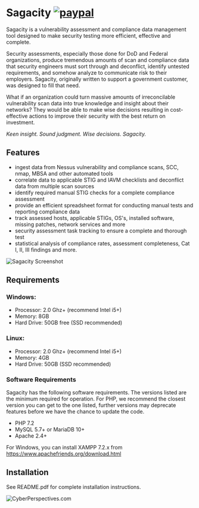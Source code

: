 # Sagacity   [![paypal](https://www.paypalobjects.com/en_US/i/btn/btn_donateCC_LG.gif)](https://www.paypal.com/cgi-bin/webscr?cmd=_s-xclick&hosted_button_id=XFR5WFPGTM2SS)

Sagacity is a vulnerability assessment and compliance data management tool designed to make security testing more efficient, effective and complete.

Security assessments, especially those done for DoD and Federal organizations, produce tremendous amounts of scan and compliance data that security engineers must sort through and deconflict, identify untested requirements, and somehow analyze to communicate risk to their employers. Sagacity, originally written to support a government customer, was designed to fill that need.

What if an organization could turn massive amounts of irreconcilable vulnerability scan data into true knowledge and insight about their networks? They would be able to make wise decisions resulting in cost-effective actions to improve their security with the best return on investment.

_Keen insight. Sound judgment. Wise decisions. Sagacity._

## Features
- ingest data from Nessus vulnerability and compliance scans, SCC, nmap, MBSA and other automated tools
- correlate data to applicable STIG and IAVM checklists and deconflict data from multiple scan sources
- identify required manual STIG checks for a complete compliance assessment
- provide an efficient spreadsheet format for conducting manual tests and reporting compliance data
- track assessed hosts, applicable STIGs, OS's, installed software, missing patches, network services and more
- security assessment task tracking to ensure a complete and thorough test
- statistical analysis of compliance rates, assessment completeness, Cat I, II, III findings and more.

![Sagacity Screenshot](http://www.cyberperspectives.com/wp-content/uploads/2017/04/Sagacity-screenshot.png)

## Requirements

### Windows:
- Processor: 2.0 Ghz+ (recommend Intel i5+)
- Memory: 8GB
- Hard Drive: 50GB free (SSD recommended)
### Linux:
- Processor: 2.0 Ghz+ (recommend Intel i5+)
- Memory: 4GB
- Hard Drive: 50GB (SSD recommended)

### Software Requirements
Sagacity has the following software requirements. The versions listed are the minimum required for operation. For PHP, we recommend the closest version you can get to the one listed, further versions may deprecate features before we have the chance to update the code.
- PHP 7.2
- MySQL 5.7+ or MariaDB 10+
- Apache 2.4+

For Windows, you can install XAMPP 7.2.x from https://www.apachefriends.org/download.html

## Installation

See README.pdf for complete installation instructions.

![CyberPerspectives.com](http://www.cyberperspectives.com/wp-content/uploads/2018/05/CP-com-logo-black-e1525756646897.png)
